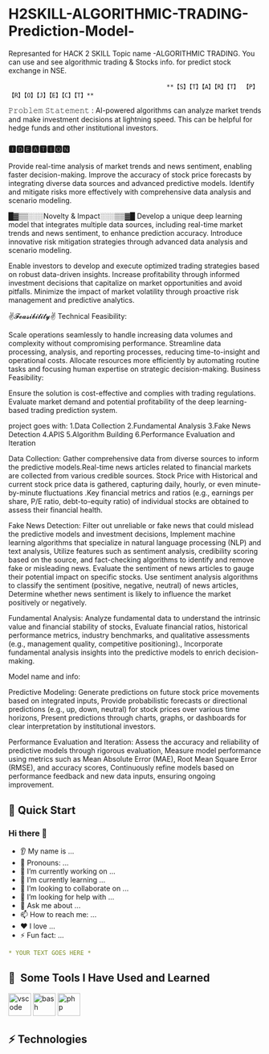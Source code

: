 # H2SKILL-ALGORITHMIC-TRADING-Prediction-Model-
Represanted for HACK 2 SKILL Topic name -ALGORITHMIC TRADING. You can use and see algorithmic trading &amp; Stocks info. for predict stock exchange in NSE. 

                                                **【S】【T】【A】【R】【T】 【P】【R】【O】【J】【E】【C】【T】**                                          
𝙿𝚛𝚘𝚋𝚕𝚎𝚖 𝚂𝚝𝚊𝚝𝚎𝚖𝚎𝚗𝚝 : AI-powered algorithms can analyze market trends and make investment decisions at lightning speed. This can be helpful for hedge funds and other institutional investors.

### 🅸🅳🅴🅰🆃🅸🅾🅽
 Provide real-time analysis of market trends and news sentiment, enabling faster decision-making.
 Improve the accuracy of stock price forecasts by integrating diverse data sources and advanced predictive models.
 Identify and mitigate risks more effectively with comprehensive data analysis and scenario modeling.


█▓▒▒░░░Novelty & Impact░░░▒▒▓█
 Develop a unique deep learning model that integrates multiple data sources, including real-time market trends and news sentiment, to enhance prediction accuracy.
Introduce innovative risk mitigation strategies through advanced data analysis and scenario modeling.

 Enable investors to develop and execute optimized trading strategies based on robust data-driven insights.
 Increase profitability through informed investment decisions that capitalize on market opportunities and avoid pitfalls.
 Minimize the impact of market volatility through proactive risk management and predictive analytics.

✌𝓕𝓮𝓪𝓼𝓲𝓫𝓲𝓵𝓲𝓽𝔂✌
Technical Feasibility:

 Scale operations seamlessly to handle increasing data volumes and complexity without compromising performance.
 Streamline data processing, analysis, and reporting processes, reducing time-to-insight and operational costs.
Allocate resources more efficiently by automating routine tasks and focusing human expertise on strategic decision-making.
Business Feasibility:

 Ensure the solution is cost-effective and complies with trading regulations.
 Evaluate market demand and potential profitability of the deep learning-based trading prediction system.














project goes with:
1.Data Collection
2.Fundamental Analysis
3.Fake News Detection
4.APIS
5.Algorithm Building
6.Performance Evaluation and Iteration

Data Collection: Gather comprehensive data from diverse sources to inform the predictive models.Real-time news articles related to financial markets are collected from various credible sources. Stock Price with Historical and current stock price data is gathered, capturing daily, hourly, or even minute-by-minute fluctuations .Key financial metrics and ratios (e.g., earnings per share, P/E ratio, debt-to-equity ratio) of individual stocks are obtained to assess their financial health.

Fake News Detection: Filter out unreliable or fake news that could mislead the predictive models and investment decisions, Implement machine learning algorithms that specialize in natural language processing (NLP) and text analysis, Utilize features such as sentiment analysis, credibility scoring based on the source, and fact-checking algorithms to identify and remove fake or misleading news. Evaluate the sentiment of news articles to gauge their potential impact on specific stocks. Use sentiment analysis algorithms to classify the sentiment (positive, negative, neutral) of news articles, Determine whether news sentiment is likely to influence the market positively or negatively.

Fundamental Analysis: Analyze fundamental data to understand the intrinsic value and financial stability of stocks, Evaluate financial ratios, historical performance metrics, industry benchmarks, and qualitative assessments (e.g., management quality, competitive positioning)., Incorporate fundamental analysis insights into the predictive models to enrich decision-making.

Model name and info:


Predictive Modeling: Generate predictions on future stock price movements based on integrated inputs, Provide probabilistic forecasts or directional predictions (e.g., up, down, neutral) for stock prices over various time horizons, Present predictions through charts, graphs, or dashboards for clear interpretation by institutional investors.

Performance Evaluation and Iteration: Assess the accuracy and reliability of predictive models through rigorous evaluation, Measure model performance using metrics such as Mean Absolute Error (MAE), Root Mean Square Error (RMSE), and accuracy scores, Continuously refine models based on performance feedback and new data inputs, ensuring ongoing improvement. 

## 🚀 Quick Start
### Hi there 👋
* 👂 My name is ...
* 👩 Pronouns: ...
* 🔭 I’m currently working on ...
* 🌱 I’m currently learning ...
* 🤝 I’m looking to collaborate on ...
* 🤔 I’m looking for help with ...
* 💬 Ask me about ...
* 📫 How to reach me: ...
* ❤️ I love ...
* ⚡ Fun fact: ...

```yaml
* YOUR TEXT GOES HERE *
```


<h2> 🚀 &nbsp;Some Tools I Have Used and Learned</h2>
<p align="left">
<img src="https://cdn.jsdelivr.net/gh/devicons/devicon/icons/vscode/vscode-original.svg" alt="vscode" width="45" height="45"/>
<img src="https://cdn.jsdelivr.net/gh/devicons/devicon/icons/bash/bash-original.svg" alt="bash" width="45" height="45"/>
<img src="https://cdn.jsdelivr.net/gh/devicons/devicon/icons/php/php-original.svg" alt="php" width="45" height="45"/>
</p>

## ⚡ Technologies

